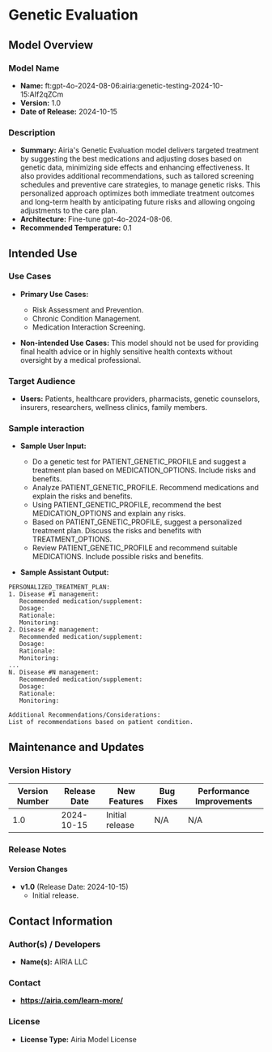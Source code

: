 # Genetic Evaluation

## Model Overview

### Model Name
- **Name:** ft:gpt-4o-2024-08-06:airia:genetic-testing-2024-10-15:AIf2qZCm
- **Version:** 1.0
- **Date of Release:** 2024-10-15

### Description
- **Summary:** Airia's Genetic Evaluation model delivers targeted treatment by suggesting the best medications and adjusting doses based on genetic data, minimizing side effects and enhancing effectiveness. It also provides additional recommendations, such as tailored screening schedules and preventive care strategies, to manage genetic risks. This personalized approach optimizes both immediate treatment outcomes and long-term health by anticipating future risks and allowing ongoing adjustments to the care plan.
- **Architecture:** Fine-tune gpt-4o-2024-08-06.
- **Recommended Temperature:** 0.1


## Intended Use

### Use Cases
- **Primary Use Cases:**
  - Risk Assessment and Prevention.
  - Chronic Condition Management.
  - Medication Interaction Screening.

- **Non-intended Use Cases:** This model should not be used for providing final health advice or in highly sensitive health contexts without oversight by a medical professional.

### Target Audience
- **Users:** Patients, healthcare providers, pharmacists, genetic counselors, insurers, researchers, wellness clinics, family members.

### Sample interaction
- **Sample User Input:** 
  - Do a genetic test for PATIENT_GENETIC_PROFILE and suggest a treatment plan based on MEDICATION_OPTIONS. Include risks and benefits.
  - Analyze PATIENT_GENETIC_PROFILE. Recommend medications and explain the risks and benefits.
  - Using PATIENT_GENETIC_PROFILE, recommend the best MEDICATION_OPTIONS and explain any risks.
  - Based on PATIENT_GENETIC_PROFILE, suggest a personalized treatment plan. Discuss the risks and benefits with TREATMENT_OPTIONS.
  - Review PATIENT_GENETIC_PROFILE and recommend suitable MEDICATIONS. Include possible risks and benefits.
    
- **Sample Assistant Output:**
```
PERSONALIZED_TREATMENT_PLAN:
1. Disease #1 management:
   Recommended medication/supplement:
   Dosage:
   Rationale:
   Monitoring:
2. Disease #2 management:
   Recommended medication/supplement:
   Dosage:
   Rationale:
   Monitoring:
...
N. Disease #N management:
   Recommended medication/supplement:
   Dosage:
   Rationale:
   Monitoring:

Additional Recommendations/Considerations:
List of recommendations based on patient condition.
```

## Maintenance and Updates

### Version History
| Version Number | Release Date | New Features                  | Bug Fixes                   | Performance Improvements     |
|----------------|--------------|-------------------------------|-----------------------------|------------------------------|
| 1.0            |  2024-10-15  | Initial release               |  N/A  | N/A |


### Release Notes
#### Version Changes
- **v1.0** (Release Date: 2024-10-15)
  - Initial release.

## Contact Information

### Author(s) / Developers
- **Name(s):** AIRIA LLC

### Contact
- **https://airia.com/learn-more/** 

### License
- **License Type:** Airia Model License
